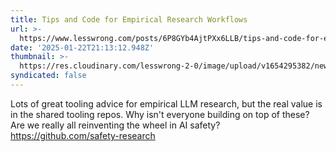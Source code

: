 ```yaml
---
title: Tips and Code for Empirical Research Workflows
url: >-
  https://www.lesswrong.com/posts/6P8GYb4AjtPXx6LLB/tips-and-code-for-empirical-research-workflows
date: '2025-01-22T21:13:12.948Z'
thumbnail: >-
  https://res.cloudinary.com/lesswrong-2-0/image/upload/v1654295382/new_mississippi_river_fjdmww.jpg
syndicated: false
---
```

Lots of great tooling advice for empirical LLM research, but the real value is in the shared tooling repos. Why isn't everyone building on top of these? Are we really all reinventing the wheel in AI safety? https://github.com/safety-research
